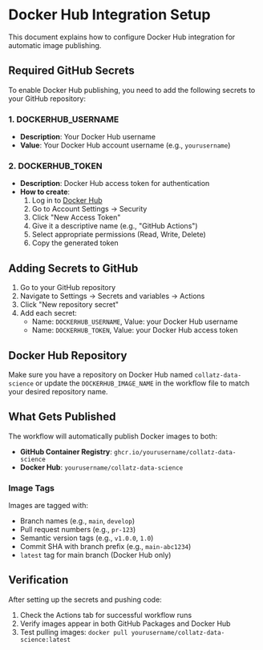 # Docker Hub Integration Setup

This document explains how to configure Docker Hub integration for automatic image publishing.

## Required GitHub Secrets

To enable Docker Hub publishing, you need to add the following secrets to your GitHub repository:

### 1. DOCKERHUB_USERNAME
- **Description**: Your Docker Hub username
- **Value**: Your Docker Hub account username (e.g., `yourusername`)

### 2. DOCKERHUB_TOKEN
- **Description**: Docker Hub access token for authentication
- **How to create**:
  1. Log in to [Docker Hub](https://hub.docker.com/)
  2. Go to Account Settings → Security
  3. Click "New Access Token"
  4. Give it a descriptive name (e.g., "GitHub Actions")
  5. Select appropriate permissions (Read, Write, Delete)
  6. Copy the generated token

## Adding Secrets to GitHub

1. Go to your GitHub repository
2. Navigate to Settings → Secrets and variables → Actions
3. Click "New repository secret"
4. Add each secret:
   - Name: `DOCKERHUB_USERNAME`, Value: your Docker Hub username
   - Name: `DOCKERHUB_TOKEN`, Value: your Docker Hub access token

## Docker Hub Repository

Make sure you have a repository on Docker Hub named `collatz-data-science` or update the `DOCKERHUB_IMAGE_NAME` in the workflow file to match your desired repository name.

## What Gets Published

The workflow will automatically publish Docker images to both:
- **GitHub Container Registry**: `ghcr.io/yourusername/collatz-data-science`
- **Docker Hub**: `yourusername/collatz-data-science`

### Image Tags

Images are tagged with:
- Branch names (e.g., `main`, `develop`)
- Pull request numbers (e.g., `pr-123`)
- Semantic version tags (e.g., `v1.0.0`, `1.0`)
- Commit SHA with branch prefix (e.g., `main-abc1234`)
- `latest` tag for main branch (Docker Hub only)

## Verification

After setting up the secrets and pushing code:
1. Check the Actions tab for successful workflow runs
2. Verify images appear in both GitHub Packages and Docker Hub
3. Test pulling images: `docker pull yourusername/collatz-data-science:latest`